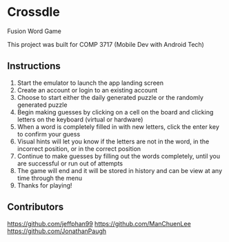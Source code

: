 # Crossdle
Fusion Word Game

This project was built for COMP 3717 (Mobile Dev with Android Tech)

## Instructions
1. Start the emulator to launch the app landing screen
2. Create an account or login to an existing account
3. Choose to start either the daily generated puzzle or the randomly generated puzzle
4. Begin making guesses by clicking on a cell on the board and clicking letters on the keyboard (virtual or hardware)
5. When a word is completely filled in with new letters, click the enter key to confirm your guess
6. Visual hints will let you know if the letters are not in the word, in the incorrect position, or in the correct position
7. Continue to make guesses by filling out the words completely, until you are successful or run out of attempts
8. The game will end and it will be stored in history and can be view at any time through the menu
9. Thanks for playing!

## Contributors
https://github.com/jeffphan99
https://github.com/ManChuenLee
https://github.com/JonathanPaugh
